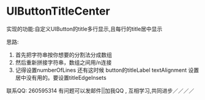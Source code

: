 # UIButtonTitleCenter

实现的功能:自定义UIButton的title多行显示,且每行的title居中显示


思路: 

1.    首先把字符串按你想要的分割法分成数组
2.    然后重新拼接字符串，数组之间用/n连接
3.    记得设置numberOfLines   还有这时候 button的titleLabel  textAlignment 设置居中没有用的。要设置titleEdgeInsets


联系QQ: 260595314 有问题可以发邮件||加我QQ , 互相学习,共同进步／／／／








